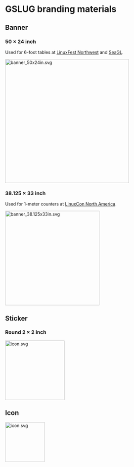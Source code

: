 # GSLUG branding materials

## Banner

### 50 × 24 inch

Used for 6-foot tables at [LinuxFest Northwest][] and [SeaGL][].

[<img alt='banner_50x24in.svg' src='https://cdn.rawgit.com/gslug/branding/a2017907c3a585d301db900ebfa1445eba553631/banner_50x24in.svg' width='400'>](banner_50x24in.svg)

### 38.125 × 33 inch

Used for 1-meter counters at [LinuxCon North America][].

[<img alt='banner_38.125x33in.svg' src='https://cdn.rawgit.com/gslug/branding/a2017907c3a585d301db900ebfa1445eba553631/banner_38.125x33in.svg' width='305'>](banner_38.125x33in.svg)

## Sticker

### Round 2 × 2 inch

[<img alt='icon.svg' src='https://cdn.rawgit.com/gslug/branding/ef9210024d9a59a2f8cba13de7e206199517d2ed/sticker_round_2x2in.svg' height='192'>](sticker_round_2x2in.svg)

## Icon

[<img alt='icon.svg' src='https://cdn.rawgit.com/gslug/branding/a2017907c3a585d301db900ebfa1445eba553631/icon.svg' height='128'>](icon.svg)


  [LinuxCon North America]: http://events.linuxfoundation.org/events/linuxcon-north-america
  [LinuxFest Northwest]: http://linuxfestnorthwest.org/
  [SeaGL]: http://seagl.org/
